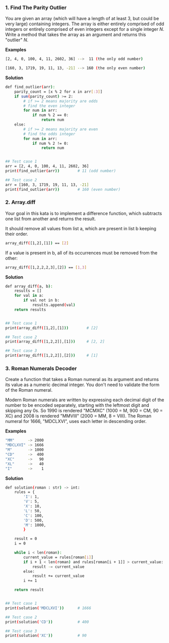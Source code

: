 ### 1. Find The Parity Outlier

You are given an array (which will have a length of at least 3, but could be very large) containing integers. The array is either entirely comprised of odd integers or entirely comprised of even integers except for a single integer $N$. Write a method that takes the array as an argument and returns this "outlier" $N$.

**Examples**
``` bash
[2, 4, 0, 100, 4, 11, 2602, 36] -->  11 (the only odd number)

[160, 3, 1719, 19, 11, 13, -21] --> 160 (the only even number)
```

**Solution**
``` bash
def find_outlier(arr):
    parity_count = [x % 2 for x in arr[:3]]
    if sum(parity_count) >= 2:
        # if >= 2 means majority are odds
        # find the even integer
        for num in arr:
            if num % 2 == 0:
                return num
    else:
        # if >= 2 means majority are even
        # find the odds integer
        for num in arr:
            if num % 2 != 0:
                return num


## Test case 1
arr = [2, 4, 0, 100, 4, 11, 2602, 36]
print(find_outlier(arr))        # 11 (odd number)

## Test case 2
arr = [160, 3, 1719, 19, 11, 13, -21]
print(find_outlier(arr))        # 160 (even number)
```

### 2. Array.diff
Your goal in this kata is to implement a difference function, which subtracts one list from another and returns the result.

It should remove all values from list a, which are present in list b keeping their order.
``` bash
array_diff([1,2],[1]) == [2]
```

If a value is present in b, all of its occurrences must be removed from the other:
``` bash
array_diff([1,2,2,2,3],[2]) == [1,3]
```

**Solution**
``` bash
def array_diff(a, b):
    results = []
    for val in a:
        if val not in b:
            results.append(val)
    return results


## Test case 1
print(array_diff([1,2],[1]))        # [2]

## Test case 2
print(array_diff([1,2,2]],[1]))     # [2, 2]

## Test case 3
print(array_diff([1,2,2]],[2]))     # [1]
```


### 3. Roman Numerals Decoder
Create a function that takes a Roman numeral as its argument and returns its value as a numeric decimal integer. You don't need to validate the form of the Roman numeral.

Modern Roman numerals are written by expressing each decimal digit of the number to be encoded separately, starting with the leftmost digit and skipping any 0s. So 1990 is rendered "MCMXC" (1000 = M, 900 = CM, 90 = XC) and 2008 is rendered "MMVIII" (2000 = MM, 8 = VIII). The Roman numeral for 1666, "MDCLXVI", uses each letter in descending order.

**Examples**
``` bash
"MM"      -> 2000
"MDCLXVI" -> 1666
"M"       -> 1000
"CD"      ->  400
"XC"      ->   90
"XL"      ->   40
"I"       ->    1
```

**Solution**
``` bash
def solution(roman : str) -> int:
    rules = {
        'I': 1, 
        'V': 5, 
        'X': 10, 
        'L': 50, 
        'C': 100, 
        'D': 500, 
        'M': 1000,
        }

    result = 0
    i = 0

    while i < len(roman):
        current_value = rules[roman[i]]
        if i + 1 < len(roman) and rules[roman[i + 1]] > current_value:
            result -= current_value
        else:
            result += current_value
        i += 1

    return result


## Test case 1
print(solution('MDCLXVI'))      # 1666

## Test case 2
print(solution('CD'))           # 400

## Test case 3
print(solution('XC'))           # 90
```